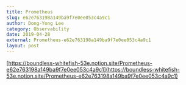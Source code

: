 ```yaml
---
title: Prometheus
slug: e62e763198a149ba9f7e0ee053c4a9c1
author: Dong-Yong Lee
category: Observability
date: 2019-04-28
external: Prometheus-e62e763198a149ba9f7e0ee053c4a9c1
layout: post
---
```


[https://boundless-whitefish-53e.notion.site/Prometheus-e62e763198a149ba9f7e0ee053c4a9c1](https://boundless-whitefish-53e.notion.site/Prometheus-e62e763198a149ba9f7e0ee053c4a9c1)